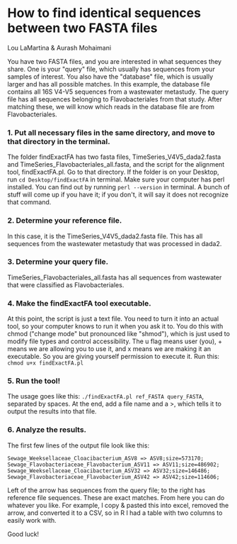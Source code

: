 # How to find identical sequences between two FASTA files

Lou LaMartina & Aurash Mohaimani



You have two FASTA files, and you are interested in what sequences they share. One is your "query" file, which usually has sequences from your samples of interest. You also have the "database" file, which is usually larger and has all possible matches. In this example, the database file contains all 16S V4-V5 sequences from a wastewater metastudy. The query file has all sequences belonging to Flavobacteriales from that study. After matching these, we will know which reads in the database file are from Flavobacteriales.

### 1. Put all necessary files in the same directory, and move to that directory in the terminal.

The folder findExactFA has two fasta files, TimeSeries_V4V5_dada2.fasta and TimeSeries_Flavobacteriales_all.fasta, and the script for the alignment tool, findExactFA.pl. Go to that directory. If the folder is on your Desktop, run `cd Desktop/findExactFA` in terminal. Make sure your computer has perl installed. You can find out by running `perl --version` in terminal. A bunch of stuff will come up if you have it; if you don't, it will say it does not recognize that command.

### 2. Determine your reference file.

In this case, it is the TimeSeries_V4V5_dada2.fasta file. This has all sequences from the wastewater metastudy that was processed in dada2.

### 3. Determine your query file.

TimeSeries_Flavobacteriales_all.fasta has all sequences from wastewater that were classified as Flavobacteriales.

### 4. Make the findExactFA tool executable.

At this point, the script is just a text file. You need to turn it into an actual tool, so your computer knows to run it when you ask it to. You do this with chmod ("change mode" but pronounced like "shmod"), which is just used to modify file types and control accessibility. The u flag means user (you), + means we are allowing you to use it, and x means we are making it an executable. So you are giving yourself permission to execute it. Run this: `chmod u+x findExactFA.pl`

### 5. Run the tool!

The usage goes like this: `./findExactFA.pl ref_FASTA query_FASTA`, separated by spaces. At the end, add a file name and a >, which tells it to output the results into that file.

### 6. Analyze the results.

The first few lines of the output file look like this:

```
Sewage_Weeksellaceae_Cloacibacterium_ASV8 => ASV8;size=573170;
Sewage_Flavobacteriaceae_Flavobacterium_ASV11 => ASV11;size=486902;
Sewage_Weeksellaceae_Cloacibacterium_ASV32 => ASV32;size=146486;
Sewage_Flavobacteriaceae_Flavobacterium_ASV42 => ASV42;size=114606;
```

Left of the arrow has sequences from the query file; to the right has reference file sequences. These are exact matches. From here you can do whatever you like. For example, I copy & pasted this into excel, removed the arrow, and converted it to a CSV, so in R I had a table with two columns to easily work with.

Good luck!
